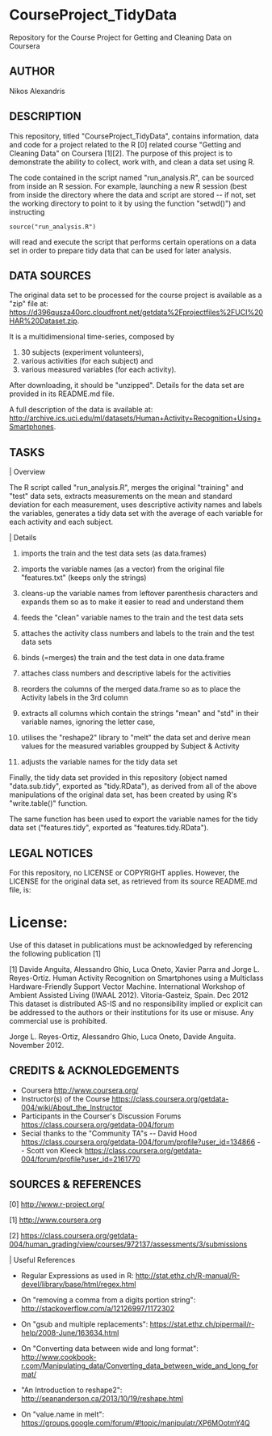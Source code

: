 CourseProject_TidyData
======================

Repository for the Course Project for Getting and Cleaning Data on Coursera


## AUTHOR

Nikos Alexandris


## DESCRIPTION

This repository, titled "CourseProject_TidyData", contains information, data and
code for a project related to the R [0] related course "Getting and Cleaning 
Data" on Coursera [1][2].
The purpose of this project is to demonstrate the ability to collect, work 
with, and clean a data set using R.

The code contained in the script named "run_analysis.R", can be sourced from 
inside an R session. For example, launching a new R session
(best from inside the directory where the data and 
script are stored -- if not, set the working directory to point to it by using 
the function "setwd()") and instructing

`source("run_analysis.R")`

will read and execute the script that performs certain operations on a data set
in order to prepare tidy data that can be used for later analysis.


## DATA SOURCES

The original data set to be processed for the course project is available as a 
"zip" file at:
<https://d396qusza40orc.cloudfront.net/getdata%2Fprojectfiles%2FUCI%20HAR%20Dataset.zip>.

It is a multidimensional time-series, composed by

1) 30 subjects (experiment volunteers),
2) various activities (for each subject) and
3) various measured variables (for each activity).

After downloading, it should be "unzipped". Details for the data set are 
provided in its README.md file.

A full description of the data is available at:
<http://archive.ics.uci.edu/ml/datasets/Human+Activity+Recognition+Using+Smartphones>.

  
## TASKS

| Overview

The R script called "run_analysis.R", merges the original "training" and "test" 
data sets,  extracts measurements on the mean and standard deviation for each
measurement, uses descriptive activity names and labels the variables, 
generates a tidy data set with the average of each variable for each activity 
and each subject.

| Details 

1. imports the train and the test data sets (as data.frames)

2. imports the variable names (as a vector) from the original file 
"features.txt" (keeps only the strings)

3. cleans-up the variable names from leftover parenthesis characters and
expands them so as to make it easier to read and understand them

3. feeds the "clean" variable names to the train and the test data sets

4. attaches the activity class numbers and labels to the train and the test 
data sets 

5. binds (=merges) the train and the test data in one data.frame

6. attaches class numbers and descriptive labels for the activities

7. reorders the columns of the merged data.frame so as to place the Activity 
labels in the 3rd column

8. extracts all columns which contain the strings "mean" and "std" in their 
variable names, ignoring the letter case,

9. utilises the "reshape2" library to "melt" the data set and derive mean 
values for the measured variables groupped by Subject & Activity

10. adjusts the variable names for the tidy data set

Finally, the tidy data set provided in this repository (object named 
"data.sub.tidy", exported as "tidy.RData"), as derived from all of the above manipulations of the 
original data set, has been created by using R's "write.table()" function.

The same function has been used to export the variable names for the tidy data set
("features.tidy", exported as "features.tidy.RData").


## LEGAL NOTICES

For this repository, no LICENSE or COPYRIGHT applies. However, the LICENSE for
the original data set, as retrieved from its source README.md file, is:


License:
========
Use of this dataset in publications must be acknowledged by referencing the following publication [1] 

[1] Davide Anguita, Alessandro Ghio, Luca Oneto, Xavier Parra and Jorge L. Reyes-Ortiz. Human Activity Recognition on Smartphones using a Multiclass Hardware-Friendly Support Vector Machine. International Workshop of Ambient Assisted Living (IWAAL 2012). Vitoria-Gasteiz, Spain. Dec 2012
This dataset is distributed AS-IS and no responsibility implied or explicit can be addressed to the authors or their institutions for its use or misuse. Any commercial use is prohibited.

Jorge L. Reyes-Ortiz, Alessandro Ghio, Luca Oneto, Davide Anguita. November 2012.



## CREDITS & ACKNOLEDGEMENTS

- Coursera <http://www.coursera.org/>
- Instructor(s) of the Course <https://class.coursera.org/getdata-004/wiki/About_the_Instructor>
- Participants in the Courser's Discussion Forums <https://class.coursera.org/getdata-004/forum>
- Secial thanks to the "Community TA"s
  -- David Hood <https://class.coursera.org/getdata-004/forum/profile?user_id=134866>
  -- Scott von Kleeck <https://class.coursera.org/getdata-004/forum/profile?user_id=2161770>


## SOURCES & REFERENCES

[0] <http://www.r-project.org/>

[1] <http://www.coursera.org>

[2] 
<https://class.coursera.org/getdata-004/human_grading/view/courses/972137/assessments/3/submissions>

| Useful References

- Regular Expressions as used in R: <http://stat.ethz.ch/R-manual/R-devel/library/base/html/regex.html>
- On "removing a comma from a digits portion string": <http://stackoverflow.com/a/12126997/1172302>

- On "gsub and multiple replacements": <https://stat.ethz.ch/pipermail/r-help/2008-June/163634.html>
- On "Converting data between wide and long format": <http://www.cookbook-r.com/Manipulating_data/Converting_data_between_wide_and_long_format/>

- "An Introduction to reshape2": <http://seananderson.ca/2013/10/19/reshape.html>
- On "value.name in melt": <https://groups.google.com/forum/#!topic/manipulatr/XP6MOotmY4Q>